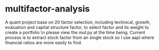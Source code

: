# multifactor-analysis
A quant project base on 20 factor selection, including technical, growth, evaluation and capital structure factor, to select factor and its weight to create a portfolio \n
please view the mul.py at the time being. Current process is to extract stock factor from an single stock so I use aapl where financial ratios are more easily to find.
